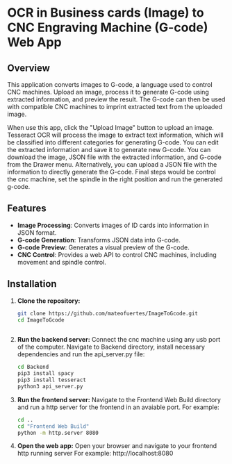# OCR in Business cards (Image) to CNC Engraving Machine (G-code) Web App

## Overview

This application converts images to G-code, a language used to control CNC machines. Upload an image, process it to generate G-code using extracted information, and preview the result. The G-code can then be used with compatible CNC machines to imprint extracted text from the uploaded image.

When use this app, click the "Upload Image" button to upload an image. Tesseract OCR will process the image to extract text information, which will be classified into different categories for generating G-code. You can edit the extracted information and save it to generate new G-code. You can download the image, JSON file with the extracted information, and G-code from the Drawer menu. Alternatively, you can upload a JSON file with the information to directly generate the G-code. Final steps would be control the cnc machine, set the spindle in the right position and run the generated g-code.


## Features

- **Image Processing**: Converts images of ID cards into information in JSON format.
- **G-code Generation**: Transforms JSON data into G-code.
- **G-code Preview**: Generates a visual preview of the G-code.
- **CNC Control**: Provides a web API to control CNC machines, including movement and spindle control.


## Installation

1. **Clone the repository:**
   ```bash
   git clone https://github.com/mateofuertes/ImageToGcode.git
   cd ImageToGcode
  
2. **Run the backend server:**
   Connect the cnc machine using any usb port of the computer. Navigate to Backend directory, install necessary dependencies and run the api_server.py file:
   ```bash
   cd Backend
   pip3 install spacy
   pip3 install tesseract
   python3 api_server.py

3. **Run the frontend server:**
   Navigate to the Frontend Web Build directory and run a http server for the frontend in an avaiable port. For example:
   ```bash
   cd ..
   cd "Frontend Web Build"
   python -m http.server 8080

4. **Open the web app:**
   Open your browser and navigate to your frontend http running server For example: http://localhost:8080



